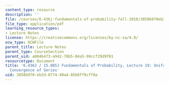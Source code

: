 ```yaml
---
content_type: resource
description: ''
file: /courses/6-436j-fundamentals-of-probability-fall-2018/3858b970eb2d877440a485b8ff9cff8a_MIT6_436JF18_lec19.pdf
file_type: application/pdf
learning_resource_types:
- Lecture Notes
license: https://creativecommons.org/licenses/by-nc-sa/4.0/
ocw_type: OCWFile
parent_title: Lecture Notes
parent_type: CourseSection
parent_uid: a004b473-a942-78b5-04a5-99ccf29d9f01
resourcetype: Document
title: '6.436J / 15.085J Fundamentals of Probability, Lecture 19: Uniform Integrability;
  Convergence of Series'
uid: 3858b970-eb2d-8774-40a4-85b8ff9cff8a
---
```

